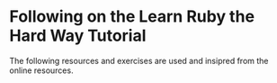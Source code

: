 # Following on the Learn Ruby the Hard Way Tutorial

The following resources and exercises are used and insipred from the online resources.
